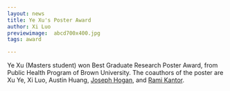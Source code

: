 ```yaml
---
layout: news
title: Ye Xu's Poster Award
author: Xi Luo
previewimage:  abcd700x400.jpg
tags: award

---
```

Ye Xu (Masters student) won Best Graduate Research Poster Award, from Public Health Program of Brown University.  The coauthors of the poster are Xu Ye, Xi Luo, Austin Huang, [Joseph Hogan](https://vivo.brown.edu/display/jhogansc), and [Rami Kantor](https://vivo.brown.edu/display/rkantor). 






